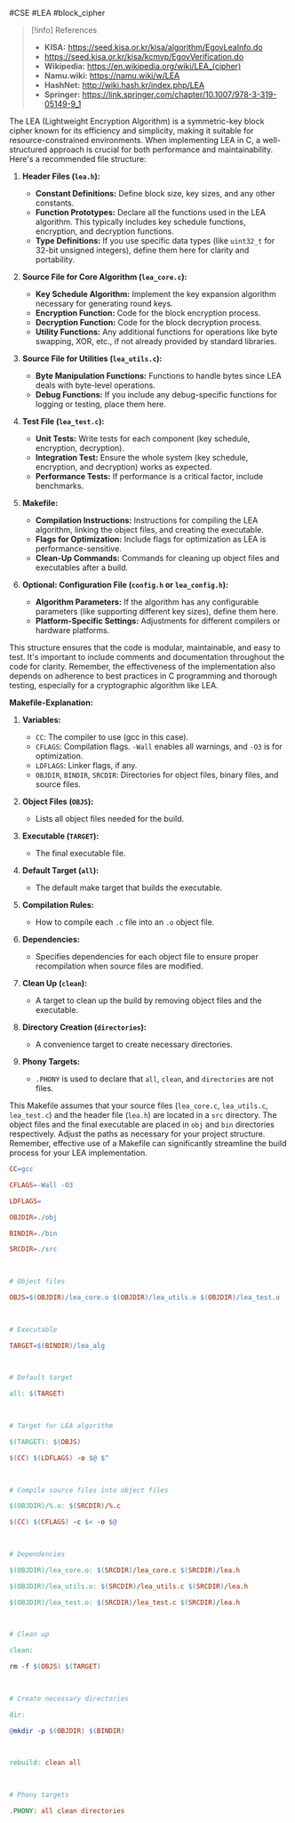 #CSE #LEA #block_cipher

> [!info] References
> - **KISA:** https://seed.kisa.or.kr/kisa/algorithm/EgovLeaInfo.do
> - https://seed.kisa.or.kr/kisa/kcmvp/EgovVerification.do 
> - **Wikipedia:** https://en.wikipedia.org/wiki/LEA_(cipher)
> - **Namu.wiki:** https://namu.wiki/w/LEA
> - **HashNet:** http://wiki.hash.kr/index.php/LEA
> - **Springer:** https://link.springer.com/chapter/10.1007/978-3-319-05149-9_1


The LEA (Lightweight Encryption Algorithm) is a symmetric-key block cipher known for its efficiency and simplicity, making it suitable for resource-constrained environments. When implementing LEA in C, a well-structured approach is crucial for both performance and maintainability. Here's a recommended file structure:

1. **Header Files (`lea.h`):**
    
    - **Constant Definitions:** Define block size, key sizes, and any other constants.
    - **Function Prototypes:** Declare all the functions used in the LEA algorithm. This typically includes key schedule functions, encryption, and decryption functions.
    - **Type Definitions:** If you use specific data types (like `uint32_t` for 32-bit unsigned integers), define them here for clarity and portability.
2. **Source File for Core Algorithm (`lea_core.c`):**
    
    - **Key Schedule Algorithm:** Implement the key expansion algorithm necessary for generating round keys.
    - **Encryption Function:** Code for the block encryption process.
    - **Decryption Function:** Code for the block decryption process.
    - **Utility Functions:** Any additional functions for operations like byte swapping, XOR, etc., if not already provided by standard libraries.
3. **Source File for Utilities (`lea_utils.c`):**
    
    - **Byte Manipulation Functions:** Functions to handle bytes since LEA deals with byte-level operations.
    - **Debug Functions:** If you include any debug-specific functions for logging or testing, place them here.
4. **Test File (`lea_test.c`):**
    
    - **Unit Tests:** Write tests for each component (key schedule, encryption, decryption).
    - **Integration Test:** Ensure the whole system (key schedule, encryption, and decryption) works as expected.
    - **Performance Tests:** If performance is a critical factor, include benchmarks.
5. **Makefile:**
    
    - **Compilation Instructions:** Instructions for compiling the LEA algorithm, linking the object files, and creating the executable.
    - **Flags for Optimization:** Include flags for optimization as LEA is performance-sensitive.
    - **Clean-Up Commands:** Commands for cleaning up object files and executables after a build.
6. **Optional: Configuration File (`config.h` or `lea_config.h`):**
    
    - **Algorithm Parameters:** If the algorithm has any configurable parameters (like supporting different key sizes), define them here.
    - **Platform-Specific Settings:** Adjustments for different compilers or hardware platforms.

This structure ensures that the code is modular, maintainable, and easy to test. It's important to include comments and documentation throughout the code for clarity. Remember, the effectiveness of the implementation also depends on adherence to best practices in C programming and thorough testing, especially for a cryptographic algorithm like LEA.

**Makefile-Explanation:**

1. **Variables:**
    
    - `CC`: The compiler to use (gcc in this case).
    - `CFLAGS`: Compilation flags. `-Wall` enables all warnings, and `-O3` is for optimization.
    - `LDFLAGS`: Linker flags, if any.
    - `OBJDIR`, `BINDIR`, `SRCDIR`: Directories for object files, binary files, and source files.
2. **Object Files (`OBJS`):**
    
    - Lists all object files needed for the build.
3. **Executable (`TARGET`):**
    
    - The final executable file.
4. **Default Target (`all`):**
    
    - The default make target that builds the executable.
5. **Compilation Rules:**
    
    - How to compile each `.c` file into an `.o` object file.
6. **Dependencies:**
    
    - Specifies dependencies for each object file to ensure proper recompilation when source files are modified.
7. **Clean Up (`clean`):**
    
    - A target to clean up the build by removing object files and the executable.
8. **Directory Creation (`directories`):**
    
    - A convenience target to create necessary directories.
9. **Phony Targets:**
    
    - `.PHONY` is used to declare that `all`, `clean`, and `directories` are not files.

This Makefile assumes that your source files (`lea_core.c`, `lea_utils.c`, `lea_test.c`) and the header file (`lea.h`) are located in a `src` directory. The object files and the final executable are placed in `obj` and `bin` directories respectively. Adjust the paths as necessary for your project structure. Remember, effective use of a Makefile can significantly streamline the build process for your LEA implementation.


```makefile
CC=gcc

CFLAGS=-Wall -O3

LDFLAGS=

OBJDIR=./obj

BINDIR=./bin

SRCDIR=./src

  

# Object files

OBJS=$(OBJDIR)/lea_core.o $(OBJDIR)/lea_utils.o $(OBJDIR)/lea_test.o

  

# Executable

TARGET=$(BINDIR)/lea_alg

  

# Default target

all: $(TARGET)

  

# Target for LEA algorithm

$(TARGET): $(OBJS)

$(CC) $(LDFLAGS) -o $@ $^

  

# Compile source files into object files

$(OBJDIR)/%.o: $(SRCDIR)/%.c

$(CC) $(CFLAGS) -c $< -o $@

  

# Dependencies

$(OBJDIR)/lea_core.o: $(SRCDIR)/lea_core.c $(SRCDIR)/lea.h

$(OBJDIR)/lea_utils.o: $(SRCDIR)/lea_utils.c $(SRCDIR)/lea.h

$(OBJDIR)/lea_test.o: $(SRCDIR)/lea_test.c $(SRCDIR)/lea.h

  

# Clean up

clean:

rm -f $(OBJS) $(TARGET)

  

# Create necessary directories

dir:

@mkdir -p $(OBJDIR) $(BINDIR)

  

rebuild: clean all

  

# Phony targets

.PHONY: all clean directories
```